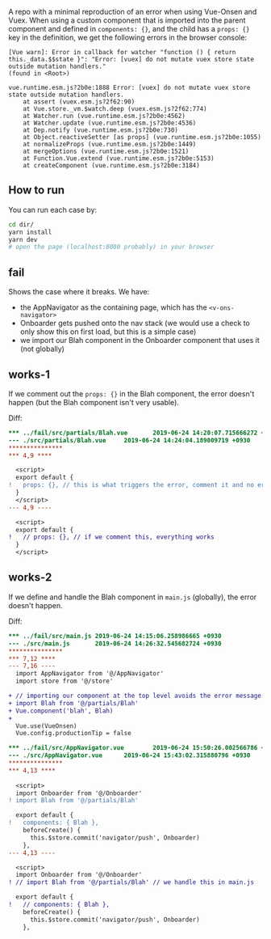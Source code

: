 A repo with a minimal reproduction of an error when using Vue-Onsen and Vuex. When using a custom component that is imported into the parent component and defined in `components: {}`, and the child has a `props: {}` key in the definition, we get the following errors in the browser console:

```
[Vue warn]: Error in callback for watcher "function () { return this._data.$$state }": "Error: [vuex] do not mutate vuex store state outside mutation handlers."
(found in <Root>)
```

```
vue.runtime.esm.js?2b0e:1888 Error: [vuex] do not mutate vuex store state outside mutation handlers.
    at assert (vuex.esm.js?2f62:90)
    at Vue.store._vm.$watch.deep (vuex.esm.js?2f62:774)
    at Watcher.run (vue.runtime.esm.js?2b0e:4562)
    at Watcher.update (vue.runtime.esm.js?2b0e:4536)
    at Dep.notify (vue.runtime.esm.js?2b0e:730)
    at Object.reactiveSetter [as props] (vue.runtime.esm.js?2b0e:1055)
    at normalizeProps (vue.runtime.esm.js?2b0e:1449)
    at mergeOptions (vue.runtime.esm.js?2b0e:1521)
    at Function.Vue.extend (vue.runtime.esm.js?2b0e:5153)
    at createComponent (vue.runtime.esm.js?2b0e:3184)
```

## How to run
You can run each case by:
```bash
cd dir/
yarn install
yarn dev
# open the page (localhost:8080 probably) in your browser
```


## fail

Shows the case where it breaks. We have:

  - the AppNavigator as the containing page, which has the `<v-ons-navigator>`
  - Onboarder gets pushed onto the nav stack (we would use a check to only show this on first load, but this is a simple case)
  - we import our Blah component in the Onboarder component that uses it (not globally)


## works-1

If we comment out the `props: {}` in the Blah component, the error doesn't
happen (but the Blah component isn't very usable).

Diff:
```diff
*** ../fail/src/partials/Blah.vue       2019-06-24 14:20:07.715666272 +0930
--- ./src/partials/Blah.vue     2019-06-24 14:24:04.189009719 +0930
***************
*** 4,9 ****

  <script>
  export default {
!   props: {}, // this is what triggers the error, comment it and no error!
  }
  </script>
--- 4,9 ----

  <script>
  export default {
!   // props: {}, // if we comment this, everything works
  }
  </script>
```

## works-2

If we define and handle the Blah component in `main.js` (globally), the error
doesn't happen.

Diff:
```diff
*** ../fail/src/main.js 2019-06-24 14:15:06.258986665 +0930
--- ./src/main.js       2019-06-24 14:26:32.545682724 +0930
***************
*** 7,12 ****
--- 7,16 ----
  import AppNavigator from '@/AppNavigator'
  import store from '@/store'

+ // importing our component at the top level avoids the error message
+ import Blah from '@/partials/Blah'
+ Vue.component('blah', Blah)
+
  Vue.use(VueOnsen)
  Vue.config.productionTip = false

*** ../fail/src/AppNavigator.vue        2019-06-24 15:50:26.002566786 +0930
--- ./src/AppNavigator.vue      2019-06-24 15:43:02.315880796 +0930
***************
*** 4,13 ****
 
  <script>
  import Onboarder from '@/Onboarder'
! import Blah from '@/partials/Blah'

  export default {
!   components: { Blah },
    beforeCreate() {
      this.$store.commit('navigator/push', Onboarder)
    },
--- 4,13 ----

  <script>
  import Onboarder from '@/Onboarder'
! // import Blah from '@/partials/Blah' // we handle this in main.js

  export default {
!   // components: { Blah },
    beforeCreate() {
      this.$store.commit('navigator/push', Onboarder)
    },
```
